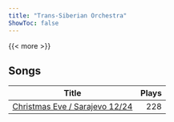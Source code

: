 ```yaml
---
title: "Trans-Siberian Orchestra"
ShowToc: false
---
```


{{< more >}}

## Songs
Title | Plays 
----- | -----: 
[Christmas Eve / Sarajevo 12/24](/songs/christmas-eve-sarajevo) | 228

